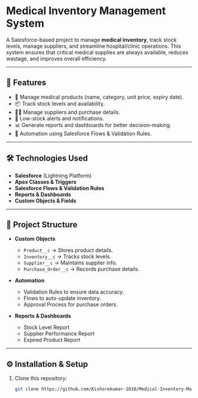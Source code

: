 # Medical Inventory Management System  

A Salesforce-based project to manage **medical inventory**, track stock levels, manage suppliers, and streamline hospital/clinic operations. This system ensures that critical medical supplies are always available, reduces wastage, and improves overall efficiency.  

---

## 🚀 Features  
- 🏥 Manage medical products (name, category, unit price, expiry date).  
- 📦 Track stock levels and availability.  
- 👨‍⚕️ Manage suppliers and purchase details.  
- 🔔 Low-stock alerts and notifications.  
- 📊 Generate reports and dashboards for better decision-making.  
- 🔄 Automation using Salesforce Flows & Validation Rules.  

---

## 🛠️ Technologies Used  
- **Salesforce** (Lightning Platform)  
- **Apex Classes & Triggers**  
- **Salesforce Flows & Validation Rules**  
- **Reports & Dashboards**  
- **Custom Objects & Fields**  

---

## 📂 Project Structure  
- **Custom Objects**  
  - `Product__c` → Stores product details.  
  - `Inventory__c` → Tracks stock levels.  
  - `Supplier__c` → Maintains supplier info.  
  - `Purchase_Order__c` → Records purchase details.  

- **Automation**  
  - Validation Rules to ensure data accuracy.  
  - Flows to auto-update inventory.  
  - Approval Process for purchase orders.  

- **Reports & Dashboards**  
  - Stock Level Report  
  - Supplier Performance Report  
  - Expired Product Report  

---

## ⚙️ Installation & Setup  
1. Clone this repository:  
   ```bash
   git clone https://github.com/Kishorekumar-1010/Medical-Inventory-Management-System.git

